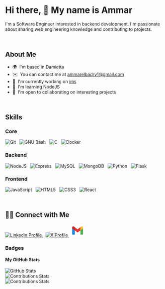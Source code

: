 # Hi there, 👋 My name is Ammar

I'm a Software Engineer interested in backend development.
I'm passionate about sharing web engineering knowledge and contributing to projects.

<br />

## About Me

* 🌍  I'm based in Damietta
* ✉️  You can contact me at [ammarelbadry1@gmail.com](mailto:ammarelbadry1@gmail.com)
* 🚀  I'm currently working on [ims](http://github.com/ammarelbadry1/ims)
* 🧠  I'm learning NodeJS
* 🤝  I'm open to collaborating on interesting projects

<br />

## Skills

### Core

<p align="left">
    <img
        src="https://raw.githubusercontent.com/danielcranney/readme-generator/main/public/icons/skills/git-colored.svg"
        width="36"
        height="36"
        alt="Git"
        title="Git"
    />
    &nbsp;
    <img
        src="https://raw.githubusercontent.com/danielcranney/readme-generator/main/public/icons/skills/gnubash.svg"
        width="36"
        height="36"
        alt="GNU Bash"
        title="Bash Scripting"
    />
    &nbsp;
    <img
        src="https://raw.githubusercontent.com/danielcranney/readme-generator/main/public/icons/skills/c-colored.svg"
        width="36"
        height="36"
        alt="C"
        title="C Programming Language"
    />
    &nbsp;
    <img
        src="https://raw.githubusercontent.com/danielcranney/readme-generator/main/public/icons/skills/docker-colored.svg"
        width="36"
        height="36"
        alt="Docker"
        title="Docker"
    />
</p>

### Backend

<p align="left">
    <img
        src="https://raw.githubusercontent.com/danielcranney/readme-generator/main/public/icons/skills/nodejs-colored.svg"
        width="36"
        height="36"
        alt="NodeJS"
        title="NodeJS"
    />
    &nbsp;
    <img
        src="https://raw.githubusercontent.com/danielcranney/readme-generator/main/public/icons/skills/express-colored-dark.svg"
        width="36"
        height="36"
        alt="Express"
        title="Express"
    />
    &nbsp;
    <img
        src="https://raw.githubusercontent.com/danielcranney/readme-generator/main/public/icons/skills/mysql-colored.svg"
        width="36"
        height="36"
        alt="MySQL"
        title="MySQL"
    />
    &nbsp;
    <img
        src="https://raw.githubusercontent.com/danielcranney/readme-generator/main/public/icons/skills/mongodb-colored.svg"
        width="36"
        height="36"
        alt="MongoDB"
        title="MongoDB"
    />
    &nbsp;
    <img
        src="https://raw.githubusercontent.com/danielcranney/readme-generator/main/public/icons/skills/python-colored.svg"
        width="36"
        height="36"
        alt="Python"
        title="Python Programming Language"
    />
    &nbsp;
    <img
        src="https://raw.githubusercontent.com/danielcranney/readme-generator/main/public/icons/skills/flask-colored-dark.svg"
        width="36"
        height="36"
        alt="Flask"
        title="Flask"
    />
</p>

### Frontend

<p align="left">
    <img
        src="https://raw.githubusercontent.com/danielcranney/readme-generator/main/public/icons/skills/javascript-colored.svg"
        width="36"
        height="36"
        alt="JavaScript"
        title="JavaScript Programming Language"
    />
    &nbsp;
    <img
        src="https://raw.githubusercontent.com/danielcranney/readme-generator/main/public/icons/skills/html5-colored.svg"
        width="36"
        height="36"
        alt="HTML5"
        title="HTML5"
    />
    &nbsp;
    <img
        src="https://raw.githubusercontent.com/danielcranney/readme-generator/main/public/icons/skills/css3-colored.svg"
        width="36"
        height="36"
        alt="CSS3"
        title="CSS3"
    />
    &nbsp;
    <img
        src="https://raw.githubusercontent.com/danielcranney/readme-generator/main/public/icons/skills/react-colored.svg"
        width="36"
        height="36"
        alt="React"
        title="React"
    />
</p>

<br />

## 🤝🏼 Connect with Me

<p align="left">
    <a href="https://www.linkedin.com/in/ammarelbadry1" target="_blank" rel="noreferrer">
        <picture>
            <source
                media="(prefers-color-scheme: dark)"
                srcset="https://raw.githubusercontent.com/danielcranney/readme-generator/main/public/icons/socials/linkedin-dark.svg"
            />
            <source
                media="(prefers-color-scheme: light)"
                srcset="https://raw.githubusercontent.com/danielcranney/readme-generator/main/public/icons/socials/linkedin.svg"
            />
            <img
                src="https://raw.githubusercontent.com/danielcranney/readme-generator/main/public/icons/socials/linkedin.svg"
                width="32"
                height="32"
                alt="Linkedin Profile"
            />
        </picture>
    </a>
    &nbsp;
    <a href="https://www.x.com/ammarelbadry1" target="_blank" rel="noreferrer">
        <picture>
            <source
                media="(prefers-color-scheme: dark)"
                srcset="https://raw.githubusercontent.com/danielcranney/readme-generator/main/public/icons/socials/twitter-dark.svg"
            />
            <source
                media="(prefers-color-scheme: light)"
                srcset="https://raw.githubusercontent.com/danielcranney/readme-generator/main/public/icons/socials/twitter.svg"
            />
            <img
                src="https://raw.githubusercontent.com/danielcranney/readme-generator/main/public/icons/socials/twitter.svg"
                width="32"
                height="32"
                alt="X Profile"
            />
        </picture>
    </a>
    &nbsp;
    <a href="mailto:ammarelbadry1@gmail.com" target="_blank" rel="noreferrer">
        <img
            src="./gmail-icon.svg"
            width="40"
            height="40"
            alt="Gmail"
        />
    </a>
</p>

### Badges

#### My GitHub Stats

<picture>
    <source
        srcset="https://github-readme-stats.vercel.app/api?username=ammarelbadry1&show_icons=true&count_private=true&theme=github_dark&border_radius=20&rank_icon=github"
        media="(prefers-color-scheme: dark)"
    />
    <source
        srcset="https://github-readme-stats.vercel.app/api?username=ammarelbadry1&show_icons=true&count_private=true&theme=swift&border_radius=20&rank_icon=github"
        media="(prefers-color-scheme: light), (prefers-color-scheme: no-preference)"
    />
    <img
        src="https://github-readme-stats.vercel.app/api?username=ammarelbadry1&show_icons=true&count_private=true&border_radius=20&rank_icon=github"
        alt="GitHub Stats"
    />
</picture>
<br />
<picture>
    <source
        srcset="https://streak-stats.demolab.com/?user=ammarelbadry1&theme=dark&border_radius=20&background=0d1117&ring=4c8eda&fire=1f6feb&currStreakLabel=4c8eda"
        media="(prefers-color-scheme: dark)"
    />
    <source
        srcset="https://streak-stats.demolab.com/?user=ammarelbadry1&theme=default&border_radius=20&background=f7f7f7&ring=000000&fire=f05237&currStreakLabel=000000"
        media="(prefers-color-scheme: light), (prefers-color-scheme: no-preference)"
    />
    <img
        src="https://streak-stats.demolab.com/?user=ammarelbadry1&border_radius=20"
        alt="Contributions Stats"
    />
</picture>
<br />
<picture>
    <source
        srcset="https://github-readme-stats.vercel.app/api/top-langs/?username=ammarelbadry1&theme=github_dark&border_radius=20&size_weight=0.5&count_weight=0.5&layout=donut-vertical&exclude_repo=ML,computer_vision&langs_count=7"
        media="(prefers-color-scheme: dark)"
    />
    <source
        srcset="https://github-readme-stats.vercel.app/api/top-langs/?username=ammarelbadry1&theme=swift&border_radius=20&size_weight=0.5&count_weight=0.5"
        media="(prefers-color-scheme: light), (prefers-color-scheme: no-preference)"
    />
    <img
        src="https://github-readme-stats.vercel.app/api/top-langs/?username=ammarelbadry1&theme=github_dark&border_radius=20&size_weight=0.5&count_weight=0.5"
        alt="Contributions Stats"
    />
</picture>
